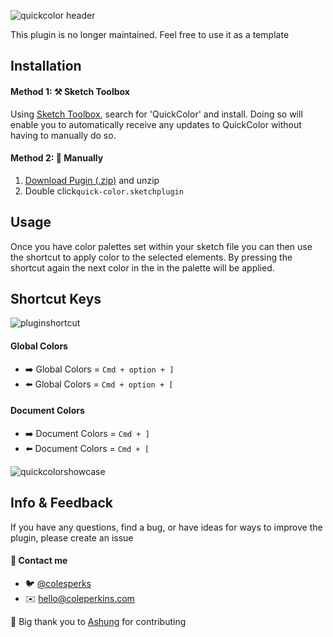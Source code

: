 ![quickcolor header](https://user-images.githubusercontent.com/9797920/36362203-49bbb62c-14e7-11e8-91ae-118da7b19aed.png)

This plugin is no longer maintained. Feel free to use it as a template

## Installation

#### Method 1: ⚒ Sketch Toolbox

Using <a href="http://sketchtoolbox.com/">Sketch Toolbox</a>, search for 'QuickColor' and install. Doing so will enable you to automatically receive any updates to QuickColor without having to manually do so.

#### Method 2: 📁 Manually
<ol>
<li><a href="https://github.com//colesperks/QuickColor/archive/master.zip">Download Pugin (.zip)</a> and unzip</li>
<li>Double click<code class="rich-diff-level-one">quick-color.sketchplugin</code></li>
</ol>


## Usage
Once you have color palettes set within your sketch file you can then use the shortcut to apply color to the selected elements. By pressing the shortcut again the next color in the in the palette will be applied. 

## Shortcut Keys
![pluginshortcut](https://user-images.githubusercontent.com/9797920/36362136-b7cc2648-14e6-11e8-8deb-51156cb091c5.png)

<h4>Global Colors</h4>
<ul>
<li>➡️ Global Colors = <code class="rich-diff-level-one">Cmd + option + ]</code></li>
<li>⬅️ Global Colors = <code class="rich-diff-level-one">Cmd + option + [</code></li>
</ul>
<h4>Document Colors</h4>
<ul>
<li>➡️ Document Colors = <code class="rich-diff-level-one">Cmd + ]</code></li>
<li>⬅️ Document Colors = <code class="rich-diff-level-one">Cmd + [</code></li>
</ul>



![quickcolorshowcase](https://cloud.githubusercontent.com/assets/9797920/24823640/b7e40f0e-1bb5-11e7-905e-1d38ccb12830.gif)


## Info & Feedback
If you have any questions, find a bug, or have ideas for ways to improve the plugin, please create an issue

<h4>💬 Contact me</h4>
<ul>
<li>🐦 <a href ="https://twitter.com/colesperks"> @colesperks </a></li>
<li>✉️ <a href ="mailto:hello@coleperkins.com">hello@coleperkins.com</a></li>
</ul>

🙏 Big thank you to <a href = "https://github.com/Ashung">Ashung</a> for contributing
